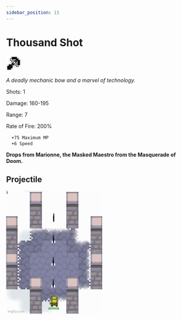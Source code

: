 ```yaml
--- 
sidebar_position: 13
---
```


# Thousand Shot

![Thousand Shot](https://raw.githubusercontent.com/Terracidal/Gifs/refs/heads/main/Thousand.png)

<i>A deadly mechanic bow and a marvel of technology.</i>

Shots: 1 

Damage: 160-195

Range: 7

Rate of Fire: 200%

      +75 Maximum MP
      +6 Speed


**Drops from Marionne, the Masked Maestro from the Masquerade of Doom.** 

## Projectile
![TShot projectile](https://raw.githubusercontent.com/Terracidal/Gifs/refs/heads/main/9fkswo.gif)
